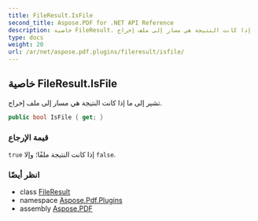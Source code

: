 ```yaml
---
title: FileResult.IsFile
second_title: Aspose.PDF for .NET API Reference
description: خاصية FileResult. تشير إلى ما إذا كانت النتيجة هي مسار إلى ملف إخراج
type: docs
weight: 20
url: /ar/net/aspose.pdf.plugins/fileresult/isfile/
---
```

## خاصية FileResult.IsFile

تشير إلى ما إذا كانت النتيجة هي مسار إلى ملف إخراج.

```csharp
public bool IsFile { get; }
```

### قيمة الإرجاع

`true` إذا كانت النتيجة ملفًا؛ وإلا `false`.

### انظر أيضًا

* class [FileResult](../)
* namespace [Aspose.Pdf.Plugins](../../../aspose.pdf.plugins/)
* assembly [Aspose.PDF](../../../)